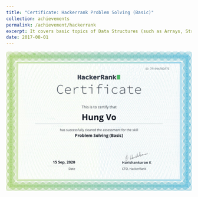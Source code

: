 ```yaml
---
title: "Certificate: Hackerrank Problem Solving (Basic)"
collection: achievements 
permalink: /achievement/hackerrank
excerpt: It covers basic topics of Data Structures (such as Arrays, Strings) and Algorithms (such as Sorting and Searching).<br/><img src="/images/achievements/hackerrank.png" width="400" height="300"/>
date: 2017-08-01
---
```

![img](images/achievements/hackerrank.png)
